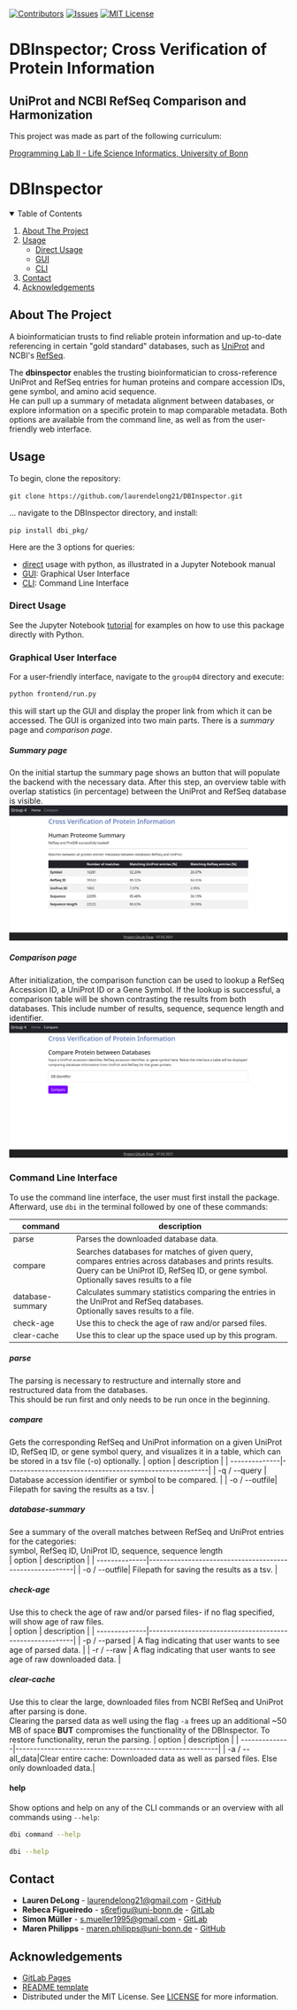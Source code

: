 <!-- PROJECT SHIELDS -->
<!--
*** https://www.markdownguide.org/basic-syntax/#reference-style-links
-->
[![Contributors][contributors-shield]][contributors-url]
[![Issues][issues-shield]][issues-url]
[![MIT License][license-shield]][license-url]


# DBInspector; Cross Verification of Protein Information
## UniProt and NCBI RefSeq Comparison and Harmonization

This project was made as part of the following curriculum:

[Programming Lab II - Life Science Informatics, University of Bonn](https://www.b-it-center.de/b-it-programmes/msc-in-life-science-informatics/description)

# DBInspector

<!-- TABLE OF CONTENTS -->
<details open="open">
  <summary>Table of Contents</summary>
  <ol>
    <li>
      <a href="#about-the-project">About The Project</a>
      <ul>
      </ul>
    </li>
    <li>
      <a href="#usage">Usage</a>
      <ul>
        <li><a href="#direct-usage">Direct Usage</a></li>
        <li><a href="#graphical-user-interface">GUI</a></li>
        <li><a href="#command-line-interface">CLI</a></li>
      </ul> 
    </li>   
      <li><a href="#contact">Contact</a></li>
      <li><a href="#acknowledgements">Acknowledgements</a></li>
  </ol>
</details>

<!-- ABOUT THE PROJECT -->
## About The Project
A bioinformatician trusts to find reliable protein information and up-to-date referencing in certain "gold standard" 
databases, such as [UniProt](https://www.uniprot.org/) and NCBI's [RefSeq](https://www.ncbi.nlm.nih.gov/refseq/).  

The **dbinspector** enables the trusting bioinformatician to cross-reference UniProt and RefSeq entries for human 
proteins and compare accession IDs, gene symbol, and amino acid sequence.  
He can pull up a summary of metadata alignment between databases, or explore information on a specific protein to map 
comparable metadata. Both options are available from the command line, as well as from the user-friendly web interface.


## Usage

To begin, clone the repository:

```git clone https://github.com/laurendelong21/DBInspector.git```

... navigate to the DBInspector directory, and install:

``` pip install dbi_pkg/ ```
  
  
Here are the 3 options for queries: 
- [direct](#direct-usage) usage with python, as illustrated in a Jupyter Notebook manual
- [GUI](#graphical-user-interface): Graphical User Interface
- [CLI](#command-line-interface): Command Line Interface

<!-- DIRECT-->
### Direct Usage

See the Jupyter Notebook [tutorial](tutorial.ipynb) for examples on how to use this package directly with Python.

<!-- GUI-->
### Graphical User Interface

For a user-friendly interface, navigate to the `group04` directory and execute:

```bash
python frontend/run.py
```

this will start up the GUI and display the proper link from which it can be accessed. The GUI is organized into two main parts. There is a *summary* page and *comparison page*.  
  
##### Summary page
On the initial startup the summary page shows an button that will populate the backend with the necessary data. After this step, an overview table with overlap statistics (in percentage) between the UniProt and RefSeq database is visible.  
![Summary page](summary_page.png)
  
##### Comparison page
After initialization, the comparison function can be used to lookup a RefSeq Accession ID, a UniProt ID or a Gene Symbol. If the lookup is successful, a comparison table will be shown contrasting the results from both databases. This include number of results, sequence, sequence length and identifier.  
![Comparison page](comparison_page.png)

<!-- CLI-->
### Command Line Interface

To use the command line interface, the user must first install the package.
Afterward, use `dbi` in the terminal followed by one of these commands:


|	command		|	description								|
|-----------|---------------------------|
|	parse		|	Parses the downloaded database data.|
|	compare	|	Searches databases for matches of given query, compares entries across databases and prints results.<br>Query can be UniProt ID, RefSeq ID, or gene symbol. Optionally saves results to a file|
|	database-summary	|	Calculates summary statistics comparing the entries in the UniProt and RefSeq databases.<br>Optionally saves results to a file.	|
|	check-age	|	Use this to check the age of raw and/or parsed files. 	|
|	clear-cache	|	 Use this to clear up the space used up by this program.|
  
  
##### parse
The parsing is necessary to restructure and internally store and restructured data from the databases.  
This should be run first and only needs to be run once in the beginning.
  
  
##### compare
Gets the corresponding RefSeq and UniProt information on a given UniProt ID, RefSeq ID, or gene symbol query, and visualizes it in a table, which can be stored in a tsv file (-o) optionally.
| option        | 	description                             		          |
| --------------|---------------------------------------------------------|
| -q / --query	|	Database accession identifier or symbol to be compared.	|
| -o / --outfile|	Filepath for saving the results as a tsv.	|
  
    
##### database-summary
See a summary of the overall matches between RefSeq and UniProt entries for the categories:  
symbol, RefSeq ID, UniProt ID, sequence, sequence length  
| option        | 	description                             		          |
| --------------|---------------------------------------------------------|
| -o / --outfile|  	Filepath for saving the results as a tsv.	|
  
    
##### check-age
Use this to check the age of raw and/or parsed files- if no flag specified, will show age of raw files.  
| option        | 	description                             		          |
| --------------|---------------------------------------------------------|
| -p / --parsed	|	A flag indicating that user wants to see age of parsed data.	|
| -r / --raw    |	A flag indicating that user wants to see age of raw downloaded data.	|
  
  
##### clear-cache
Use this to clear the large, downloaded files from NCBI RefSeq and UniProt after parsing is done.  
Clearing the parsed data as well using the flag `-a` frees up an additional ~50 MB of space **BUT** compromises the functionality of the DBInspector. To restore functionality, rerun the parsing. 
| option        | 	description                             		          |
| --------------|---------------------------------------------------------|
| -a / --all_data|Clear entire cache: Downloaded data as well as parsed files. Else only downloaded data.|
  
  
#### help
Show options and help on any of the CLI commands or an overview with all commands using `--help`:
```bash
dbi command --help
```
```bash
dbi --help
```
<!-- CONTACT -->
## Contact

* **Lauren DeLong** - laurendelong21@gmail.com - [GitHub](https://github.com/laurendelong21)
* **Rebeca Figueiredo** - s6refigu@uni-bonn.de - [GitLab](https://gitlab.informatik.uni-bonn.de/figueire)  
* **Simon Müller** - s.mueller1995@gmail.com - [GitLab](https://gitlab.informatik.uni-bonn.de/mueller9)  
* **Maren Philipps** - maren.philipps@uni-bonn.de - [GitHub](https://github.com/philohippo)  

<!-- ACKNOWLEDGEMENTS -->
## Acknowledgements
* [GitLab Pages](https://about.gitlab.com/)
* [README template](https://github.com/othneildrew/Best-README-Template)
* Distributed under the MIT License. See [LICENSE](liscence-url) for more information.


<!-- MARKDOWN LINKS & IMAGES -->
<!-- https://www.markdownguide.org/basic-syntax/#reference-style-links -->
[contributors-shield]: https://img.shields.io/github/contributors/othneildrew/Best-README-Template.svg?style=for-the-badge
[contributors-url]: https://gitlab-sysprog.informatik.uni-bonn.de/bschultz/group04/-/graphs/master
[issues-shield]: https://img.shields.io/github/issues/othneildrew/Best-README-Template.svg?style=for-the-badge
[issues-url]: https://gitlab-sysprog.informatik.uni-bonn.de/bschultz/group04/-/issues
[license-shield]: https://img.shields.io/github/license/othneildrew/Best-README-Template.svg?style=for-the-badge
[license-url]: https://github.com/othneildrew/Best-README-Template/blob/master/LICENSE.txt
